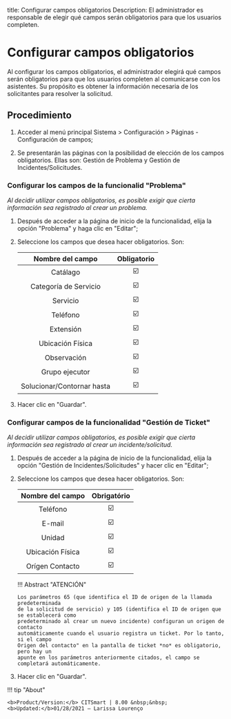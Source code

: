 title: Configurar campos obligatorios
Description: El administrador es responsable de elegir qué campos serán obligatorios para que los usuarios completen.
# Configurar campos obligatorios

Al configurar los campos obligatorios, el administrador elegirá qué campos serán obligatorios para que los usuarios completen al comunicarse con los asistentes. Su propósito es obtener la información necesaria de los solicitantes para resolver la solicitud.

Procedimiento
-------------

1.  Acceder al menú principal Sistema \> 
    Configuración \> Páginas - Configuración de campos;

2.  Se presentarán las páginas con la posibilidad de elección de los campos obligatorios.
    Ellas son: Gestión de Problema y Gestión de Incidentes/Solicitudes.

### Configurar los campos de la funcionalid "Problema"

*Al decidir utilizar campos obligatorios, es posible exigir que cierta información sea
registrado al crear un problema.*

1.  Después de acceder a la página de inicio de la funcionalidad, elija la opción "Problema" y haga clic en "Editar";
     
2.  Seleccione los campos que desea hacer obligatorios. Son:

    |   **Nombre del campo**   | **Obligatorio** |
    |:------------------------:|:--------------:|
    |         Catálago         |      :ballot_box_with_check:                  |
    |   Categoría de Servicio  |       :ballot_box_with_check:                 |
    |          Servicio        |       :ballot_box_with_check:                 |
    |         Teléfono         |          :ballot_box_with_check:              |
    |         Extensión        |        :ballot_box_with_check:                |
    |     Ubicación Física     |      :ballot_box_with_check:                  |
    |        Observación       |           :ballot_box_with_check:             |
    |      Grupo ejecutor      |        :ballot_box_with_check:                |
    |Solucionar/Contornar hasta|    :ballot_box_with_check:                    |

3.  Hacer clic en "Guardar".

### Configurar campos de la funcionalidad "Gestión de Ticket"

*Al decidir utilizar campos obligatorios, es posible exigir que cierta información sea
registrado al crear un incidente/solicitud.*

1.  Después de acceder a la página de inicio de la funcionalidad, elija la opción
    "Gestión de Incidentes/Solicitudes" y hacer clic en "Editar";
    
2.  Seleccione los campos que desea hacer obligatorios. Son:

    | **Nombre del campo** | **Obrigatório** |
    |:--------------------:|:--------------:|
    |       Teléfono       |       :ballot_box_with_check:                 |
    |        E-mail        |          :ballot_box_with_check:              |
    |        Unidad        |           :ballot_box_with_check:             |
    |   Ubicación Física   |       :ballot_box_with_check:                 |
    |    Orígen Contacto   |     :ballot_box_with_check:                   |

    !!! Abstract "ATENCIÓN"
    
        Los parámetros 65 (que identifica el ID de origen de la llamada predeterminada 
        de la solicitud de servicio) y 105 (identifica el ID de origen que se establecerá como
        predeterminado al crear un nuevo incidente) configuran un origen de contacto 
        automáticamente cuando el usuario registra un ticket. Por lo tanto, si el campo
        Origen del contacto" en la pantalla de ticket *no* es obligatorio, pero hay un
        apunte en los parámetros anteriormente citados, el campo se completará automáticamente.
        
3.  Hacer clic en "Guardar".        

!!! tip "About"

    <b>Product/Version:</b> CITSmart | 8.00 &nbsp;&nbsp;
    <b>Updated:</b>01/28/2021 – Larissa Lourenço
